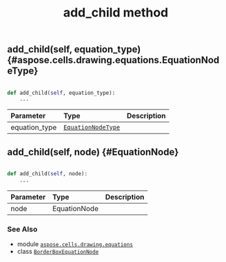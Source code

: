 ﻿---
title: add_child method
second_title: Aspose.Cells for Python via .NET API References
description: 
type: docs
weight: 20
url: /aspose.cells.drawing.equations/borderboxequationnode/add_child/
is_root: false
---

## add_child(self, equation_type) {#aspose.cells.drawing.equations.EquationNodeType}





```python

def add_child(self, equation_type):
    ...
```


| Parameter | Type | Description |
| :- | :- | :- |
| equation_type | [`EquationNodeType`](/cells/python-net/aspose.cells.drawing.equations/equationnodetype) |  |


## add_child(self, node) {#EquationNode}





```python

def add_child(self, node):
    ...
```


| Parameter | Type | Description |
| :- | :- | :- |
| node | EquationNode |  |



### See Also
* module [`aspose.cells.drawing.equations`](../../)
* class [`BorderBoxEquationNode`](/cells/python-net/aspose.cells.drawing.equations/borderboxequationnode)
